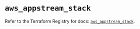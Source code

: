 # `aws_appstream_stack`

Refer to the Terraform Registry for docs: [`aws_appstream_stack`](https://registry.terraform.io/providers/hashicorp/aws/5.60.0/docs/resources/appstream_stack).
